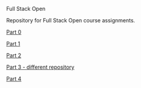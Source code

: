 Full Stack Open

Repository for Full Stack Open course assignments.

[Part 0](part0/assignments.md)

[Part 1](part1/)

[Part 2](part2/)

[Part 3 - different repository](https://github.com/jpirhel/fullstackopen-2023-12-part3)

[Part 4](part4/)